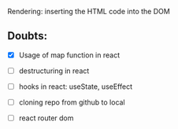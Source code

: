 Rendering: inserting the HTML code into the DOM

## Doubts:

- [x] Usage of map function in react

- [ ] destructuring in react
- [ ] hooks in react: useState, useEffect
- [ ] cloning repo from github to local
- [ ] react router dom
